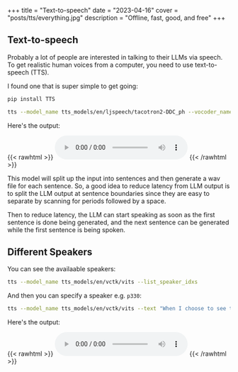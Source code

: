 +++
title = "Text-to-speech"
date = "2023-04-16"
cover = "posts/tts/everything.jpg"
description = "Offline, fast, good, and free"
+++

## Text-to-speech

Probably a lot of people are interested in talking to their LLMs via speech.  To get realistic human voices from a computer, you need to use text-to-speech (TTS).

I found one that is super simple to get going:

```bash
pip install TTS

tts --model_name tts_models/en/ljspeech/tacotron2-DDC_ph --vocoder_name vocoder_models/en/ljspeech/univnet --text "When I choose to see the good side of things, I'm not being naive. It is strategic and necessary. It's how I've learned to survive through everything.  I know you go through life with your fists held tight.  You see yourself as a fighter. Well, I see myself as one too. This is how I fight." --progress_bar True --use_cuda True
```

Here's the output:

{{< rawhtml >}}
<audio controls>
  <source src="https://catid.io/posts/tts/tts_output.wav" type="audio/wav">
  Your browser does not support the audio element.
</audio>
{{< /rawhtml >}}

This model will split up the input into sentences and then generate a wav file for each sentence.  So, a good idea to reduce latency from LLM output is to split the LLM output at sentence boundaries since they are easy to separate by scanning for periods followed by a space.

Then to reduce latency, the LLM can start speaking as soon as the first sentence is done being generated, and the next sentence can be generated while the first sentence is being spoken.

## Different Speakers

You can see the availaable speakers:

```bash
tts --model_name tts_models/en/vctk/vits --list_speaker_idxs
```

And then you can specify a speaker e.g. `p330`:

```bash
tts --model_name tts_models/en/vctk/vits --text "When I choose to see the good side of things, I'm not being naive. It is strategic and necessary. It's how I've learned to survive through everything.  I know you go through life with your fists held tight.  You see yourself as a fighter. Well, I see myself as one too. This is how I fight." --progress_bar True --use_cuda True --speaker_idx p330
```

Here's the output:

{{< rawhtml >}}
<audio controls>
  <source src="https://catid.io/posts/tts/tts_output_p330.wav" type="audio/wav">
  Your browser does not support the audio element.
</audio>
{{< /rawhtml >}}
